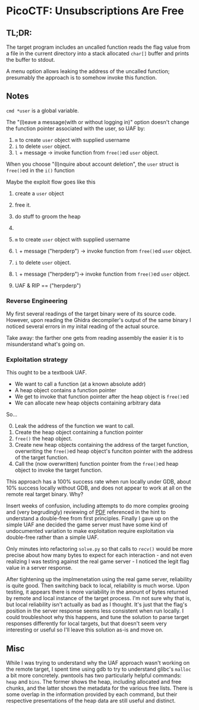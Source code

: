 # PicoCTF: Unsubscriptions Are Free

## TL;DR:

The target program includes an uncalled function reads the flag value from a
file in the current directory into a stack allocated `char[]` buffer and prints
the buffer to stdout.

A menu option allows leaking the address of the uncalled function; presumably
the approach is to somehow invoke this function.


## Notes

`cmd *user` is a global variable.

The "(l)eave a message(with or without logging in)" option doesn't change the
function pointer associated with the user, so UAF by:
1. `m` to create `user` object with supplied username
2. `i` to delete `user` object.
3. `l` + message -> invoke function from `free()`ed `user` object.

When you choose "(I)nquire about account deletion", the `user` struct is
`free()`ed in the `i()` function

Maybe the exploit flow goes like this
1. create a `user` object
2. free it.
3. do stuff to groom the heap
4.

1. `m` to create `user` object with supplied username
2. `l` + message ("herpderp") -> invoke function from `free()`ed `user` object.
3. `i` to delete `user` object.
4. `l` + message ("herpderp")-> invoke function from `free()`ed `user` object.
5. UAF & RIP == ("herpderp")

### Reverse Engineering

My first several readings of the target binary were of its source code. However,
upon reading the Ghidra decompiler's output of the same binary I noticed several
errors in my inital reading of the actual source.

Take away: the farther one gets from reading assembly the easier it is to
misunderstand what's going on.

### Exploitation strategy

This ought to be a textbook UAF.

- We want to call a function (at a known absolute addr)
- A heap object contains a function pointer
- We get to invoke that function pointer after the heap object is `free()`ed
- We can allocate new heap objects containing arbitrary data

So...

0. Leak the address of the function we want to call.
1. Create the heap object containing a function pointer
2. `free()` the heap object.
3. Create new heap objects containing the address of the target function,
   overwriting the `free()`ed heap object's funciton pointer with the address of
   the target function.
4. Call the (now overwritten) function pointer from the `free()`ed heap object
   to invoke the target function.

This approach has a 100% success rate when run locally under GDB, about 10%
success locally without GDB, and does not appear to work at all on the remote
real target binary. Why?

Insert weeks of confusion, including attempts to do more complex grooing and
(very begrudingly) reviewing of
[PDF](https://homes.luddy.indiana.edu/yh33/Teaching/I433-2016/lec13-HeapAttacks.pdf)
referenced in the hint to understand a double-free from first principles.
Finally I gave up on the simple UAF ane decided the game server must have some
kind of undocumented variation to make exploitation require exploitation via
double-free rather than a simple UAF.

Only minutes into refactoring `solve.py` so that calls to `recv()` would be more
precise about how many bytes to expect for each interaction - and not even
realizing I was testing against the real game server - I noticed the legit flag
value in a server response.

After tightening up the implmenetation using the real game server, reliability
is quite good. Then switching back to local, reliability is much worse. Upon
testing, it appears there is more variability in the amount of bytes returned by
remote and local instance of the target process. I'm not sure why that is, but
local reliability isn't actually as bad as I thought. It's just that the flag's
position in the server response seems less consistent when run locally. I could
troubleshoot why this happens, and tune the solution to parse target responses
differently for local targets, but that doesn't seem very interesting or useful
so I'll leave this solution as-is and move on.

## Misc

While I was trying to understand why the UAF approach wasn't working on the
remote target, I spent time using gdb to try to understand glibc's `malloc` a
bit more concretely. pwntools has two particularly helpful commands: `heap` and
`bins`. The former shows the heap, including allocated and free chunks, and the
latter shows the metadata for the various free lists. There is some overlap in
the information provided by each command, but their respective presentations of
the heap data are still useful and distinct.